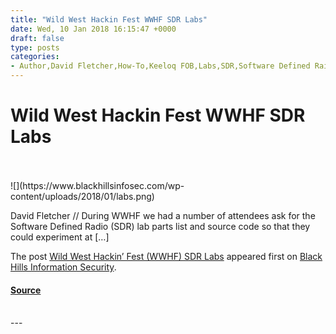 ```yaml
---
title: "Wild West Hackin Fest WWHF SDR Labs"
date: Wed, 10 Jan 2018 16:15:47 +0000
draft: false
type: posts
categories: 
- Author,David Fletcher,How-To,Keeloq FOB,Labs,SDR,Software Defined Raid,Wild West Hackin' Fest
---
```

# Wild West Hackin Fest WWHF SDR Labs

<br/>

<br/>
![](https://www.blackhillsinfosec.com/wp-content/uploads/2018/01/labs.png)

David Fletcher // During WWHF we had a number of attendees ask for the Software Defined Radio (SDR) lab parts list and source code so that they could experiment at \[…\]

The post [Wild West Hackin’ Fest (WWHF) SDR Labs](https://www.blackhillsinfosec.com/wild-west-hackin-fest-wwhf-sdr-labs/) appeared first on [Black Hills Information Security](https://www.blackhillsinfosec.com).

#### [Source](https://www.blackhillsinfosec.com/wild-west-hackin-fest-wwhf-sdr-labs/)

<br/>
---
